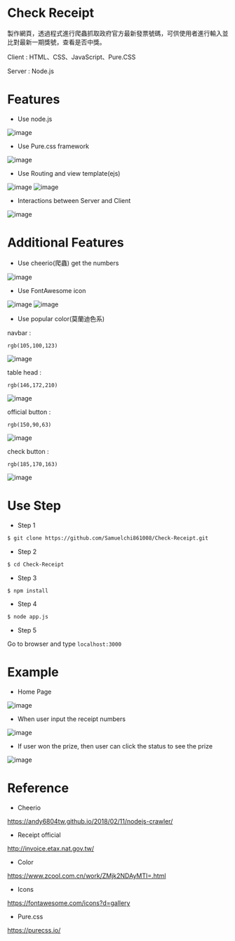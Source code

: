 # Check Receipt 

製作網頁，透過程式進行爬蟲抓取政府官方最新發票號碼，可供使用者進行輸入並比對最新一期獎號，查看是否中獎。 

Client : HTML、CSS、JavaScript、Pure.CSS 

Server : Node.js

# Features 

* Use node.js 

![image](https://github.com/Samuelchi861008/Check-Receipt/blob/master/UseNodeJS.JPG) 

* Use Pure.css framework 

![image](https://github.com/Samuelchi861008/Check-Receipt/blob/master/UsePureCSS.JPG) 

* Use Routing and view template(ejs) 

![image](https://github.com/Samuelchi861008/Check-Receipt/blob/master/Interactions.JPG) 
![image](https://github.com/Samuelchi861008/Check-Receipt/blob/master/UseEJS.JPG) 

* Interactions between Server and Client 

![image](https://github.com/Samuelchi861008/Check-Receipt/blob/master/interact.gif) 

# Additional Features 

* Use cheerio(爬蟲) get the numbers 

![image](https://github.com/Samuelchi861008/Check-Receipt/blob/master/cheerio.JPG) 

* Use FontAwesome icon 

![image](https://github.com/Samuelchi861008/Check-Receipt/blob/master/FontAwesome.JPG) 
![image](https://github.com/Samuelchi861008/Check-Receipt/blob/master/FontAwesomeicon.JPG) 

* Use popular color(莫蘭迪色系) 

navbar : 

```
rgb(105,100,123)
```  

![image](https://github.com/Samuelchi861008/Check-Receipt/blob/master/navbarcolor.JPG)

table head : 

```
rgb(146,172,210)
```  

![image](https://github.com/Samuelchi861008/Check-Receipt/blob/master/theadcolor.JPG)

official button :

```
rgb(150,90,63)
```  

![image](https://github.com/Samuelchi861008/Check-Receipt/blob/master/bt1color.JPG)

check button :

```
rgb(185,170,163)
``` 

![image](https://github.com/Samuelchi861008/Check-Receipt/blob/master/bt2color.JPG)

# Use Step 

* Step 1 
```bash
$ git clone https://github.com/Samuelchi861008/Check-Receipt.git
``` 

* Step 2 
```bash
$ cd Check-Receipt
``` 

* Step 3 
```bash
$ npm install
``` 

* Step 4 
```bash
$ node app.js
``` 

* Step 5

Go to browser and type `localhost:3000`

# Example 

* Home Page 

![image](https://github.com/Samuelchi861008/Check-Receipt/blob/master/homePage.JPG) 

* When user input the receipt numbers 

![image](https://github.com/Samuelchi861008/Check-Receipt/blob/master/afterInput.JPG) 

* If user won the prize, then user can click the status to see the prize 

![image](https://github.com/Samuelchi861008/Check-Receipt/blob/master/clickPrize.JPG) 

# Reference 

* Cheerio 

https://andy6804tw.github.io/2018/02/11/nodejs-crawler/ 

* Receipt official 

http://invoice.etax.nat.gov.tw/ 

* Color 

https://www.zcool.com.cn/work/ZMjk2NDAyMTI=.html 

* Icons 

https://fontawesome.com/icons?d=gallery 

* Pure.css 

https://purecss.io/
